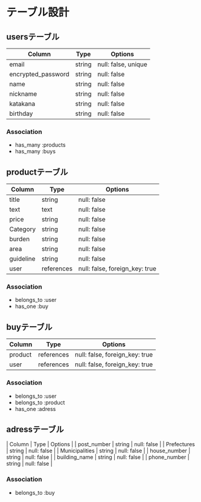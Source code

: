 # テーブル設計

## usersテーブル

| Column             | Type   | Options             |
| ------------------ | ------ | ------------------  |
| email              | string | null: false, unique |
| encrypted_password | string | null: false         |
| name               | string | null: false         |
| nickname           | string | null: false         |
| katakana           | string | null: false         |
| birthday           | string | null: false         |

### Association
- has_many :products
- has_many :buys

## productテーブル

| Column     | Type       | Options                        |
| ---------- | ---------- | ------------------------------ |
| title      | string     | null: false                    |
| text       | text       | null: false                    |
| price      | string     | null: false                    |
| Category   | string     | null: false                    |
| burden     | string     | null: false                    |
| area       | string     | null: false                    |
| guideline  | string     | null: false                    |
| user       | references | null: false, foreign_key: true |

### Association
- belongs_to :user
- has_one :buy

## buyテーブル

| Column     | Type       | Options                        |
| ---------- | ---------- | ------------------------------ |
| product    | references | null: false, foreign_key: true |
| user       | references | null: false, foreign_key: true |

### Association
- belongs_to :user
- belongs_to :product
- has_one :adress

## adressテーブル

| Column         | Type         | Options                   |
| post_number    | string       | null: false               |
| Prefectures    | string       | null: false               |
| Municipalities | string       | null: false               |
| house_number   | string       | null: false               |
| building_name  | string       | null: false               |
| phone_number   | string       | null: false               |

### Association
- belongs_to :buy
